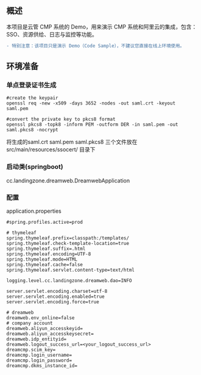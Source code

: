 ## 概述

本项目是云管 CMP 系统的 Demo，用来演示 CMP 系统和阿里云的集成，包含：SSO、资源供给、日志与监控等功能。

```diff
- 特别注意：该项目只是演示 Demo（Code Sample），不建议您直接在线上环境使用。
```

## 环境准备

### 单点登录证书生成

```shell
#create the keypair
openssl req -new -x509 -days 3652 -nodes -out saml.crt -keyout saml.pem

#convert the private key to pkcs8 format
openssl pkcs8 -topk8 -inform PEM -outform DER -in saml.pem -out saml.pkcs8 -nocrypt
```

将生成的saml.crt saml.pem  saml.pkcs8 三个文件放在src/main/resources/ssocert/ 目录下

### 启动类(springboot)
cc.landingzone.dreamweb.DreamwebApplication

### 配置
application.properties

```
#spring.profiles.active=prod

# thymeleaf
spring.thymeleaf.prefix=classpath:/templates/
spring.thymeleaf.check-template-location=true
spring.thymeleaf.suffix=.html
spring.thymeleaf.encoding=UTF-8
spring.thymeleaf.mode=HTML
spring.thymeleaf.cache=false
spring.thymeleaf.servlet.content-type=text/html

logging.level.cc.landingzone.dreamweb.dao=INFO

server.servlet.encoding.charset=utf-8
server.servlet.encoding.enabled=true
server.servlet.encoding.force=true

# dreamweb
dreamweb.env_online=false
# company account
dreamweb.aliyun_accesskeyid=
dreamweb.aliyun_accesskeysecret=
dreamweb.idp_entityid=
dreamweb.logout_success_url=<your_logout_success_url>
dreamcmp.scim_key=
dreamcmp.login_username= 
dreamcmp.login_password= 
dreamcmp.dkms_instance_id= 
```

